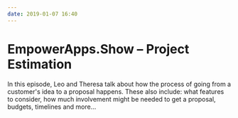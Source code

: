 ```yaml
---
date: 2019-01-07 16:40
---
```

# EmpowerApps.Show – Project Estimation


In this episode, Leo and Theresa talk about how the process of going from a customer's idea to a proposal happens. These also include: what features to consider, how much involvement might be needed to get a proposal, budgets, timelines and more…